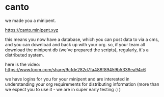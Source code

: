# canto

we made you a minipent. 

https://canto.minipent.xyz


this means you now have a database, which you can post data to via a cms, and you can download and back up with your org. so, if your team all download the minipent db (we've prepared the scripts), regularly, it's a distributed system. 

here is the video:
https://www.loom.com/share/9cfde282d7fa488f89459b5339ea94c6

we have logins for you for your minipent and are interested in understanding your org requirements for distributing information (more than we expect you to use it - we are in super early testing :) )
